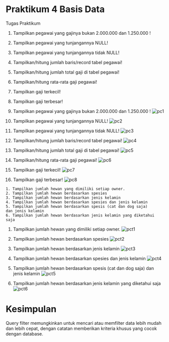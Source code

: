 # Praktikum 4 Basis Data

Tugas Praktikum
1. Tampilkan pegawai yang gajinya bukan 2.000.000 dan 1.250.000 !
2. Tampilkan pegawai yang tunjangannya NULL! 
3. Tampilkan pegawai yang tunjangannya tidak NULL! 
4. Tampilkan/hitung jumlah baris/record tabel pegawai!
5. Tampilkan/hitung jumlah total gaji di tabel pegawai!
6. Tampilkan/hitung rata-rata gaji pegawai!
7. Tampilkan gaji terkecil!
8. Tampilkan gaji terbesar!

1. Tampilkan pegawai yang gajinya bukan 2.000.000 dan 1.250.000 !
![pc1](https://github.com/DimasF3009/Basis-Data-Praktikum-4/assets/115356128/23f75828-3217-4cf9-8dba-fecc50b91367)

2. Tampilkan pegawai yang tunjangannya NULL! 
![pc2](https://github.com/DimasF3009/Basis-Data-Praktikum-4/assets/115356128/4accf8e7-1068-4099-8ac7-96a847e9b3a7)

3. Tampilkan pegawai yang tunjangannya tidak NULL! 
![pc3](https://github.com/DimasF3009/Basis-Data-Praktikum-4/assets/115356128/e9a82e98-6aae-4522-bf9d-84695d3078e5)

4. Tampilkan/hitung jumlah baris/record tabel pegawai!
![pc4](https://github.com/DimasF3009/Basis-Data-Praktikum-4/assets/115356128/406d6477-4427-4fa8-a000-d7667daf3992)

5. Tampilkan/hitung jumlah total gaji di tabel pegawai!
![pc5](https://github.com/DimasF3009/Basis-Data-Praktikum-4/assets/115356128/1ac06a72-2f05-4906-887c-d3e0c62cb042)

6. Tampilkan/hitung rata-rata gaji pegawai!
![pc6](https://github.com/DimasF3009/Basis-Data-Praktikum-4/assets/115356128/43312d9c-ee7e-4f61-8875-4d01e1741405)

7. Tampilkan gaji terkecil!
![pc7](https://github.com/DimasF3009/Basis-Data-Praktikum-4/assets/115356128/0eff6c62-2964-44a7-ae93-217a86191a5b)

8. Tampilkan gaji terbesar!
![pc8](https://github.com/DimasF3009/Basis-Data-Praktikum-4/assets/115356128/2c712590-cd26-48b5-a533-16c7071f56ef)

```
1. Tampilkan jumlah hewan yang dimiliki setiap owner.
2. Tampilkan jumlah hewan berdasarkan spesies
3. Tampilkan jumlah hewan berdasarkan jenis kelamin
4. Tampilkan jumlah hewan berdasarkan spesies dan jenis kelamin
5. Tampilkan jumlah hewan berdasarkan spesis (cat dan dog saja) 
dan jenis kelamin
6. Tampilkan jumlah hewan berdasarkan jenis kelamin yang diketahui
saja
```
1. Tampilkan jumlah hewan yang dimiliki setiap owner.
![pct1](https://github.com/DimasF3009/Basis-Data-Praktikum-4/assets/115356128/3f25b76d-8b5d-4e8f-a20a-051567558671)

2. Tampilkan jumlah hewan berdasarkan spesies
![pct2](https://github.com/DimasF3009/Basis-Data-Praktikum-4/assets/115356128/1d0b8c53-f053-42f7-8ac7-2efc40538e4f)

3. Tampilkan jumlah hewan berdasarkan jenis kelamin
![pct3](https://github.com/DimasF3009/Basis-Data-Praktikum-4/assets/115356128/31972670-d47f-453d-a94a-aa7d4aa25b6d)

4. Tampilkan jumlah hewan berdasarkan spesies dan jenis kelamin
![pct4](https://github.com/DimasF3009/Basis-Data-Praktikum-4/assets/115356128/fed948be-02b2-4772-a966-085b4257446c)

5. Tampilkan jumlah hewan berdasarkan spesis (cat dan dog saja) dan jenis kelamin
![pct5](https://github.com/DimasF3009/Basis-Data-Praktikum-4/assets/115356128/442dcb56-8911-4b96-b2e5-f0fecbd89b7b)

6. Tampilkan jumlah hewan berdasarkan jenis kelamin yang diketahui saja
![pct6](https://github.com/DimasF3009/Basis-Data-Praktikum-4/assets/115356128/6b279216-bc4c-4153-b10b-6282fbe64543)


# Kesimpulan
Query filter memungkinkan untuk mencari atau memfilter data lebih mudah dan lebih cepat, dengan catatan memberikan kriteria khusus yang cocok dengan database.
